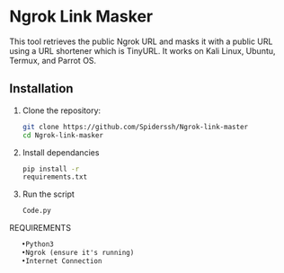 # Ngrok Link Masker

This tool retrieves the public Ngrok URL and masks it with a public URL using a URL shortener which is TinyURL. It works on Kali Linux, Ubuntu, Termux, and Parrot OS.

## Installation

1. Clone the repository:
   ```bash
   git clone https://github.com/Spiderssh/Ngrok-link-master
   cd Ngrok-link-masker

2. Install dependancies
   ```bash
   pip install -r
   requirements.txt

3. Run the script
   ```bash
   Code.py

REQUIREMENTS 
```txt
   •Python3
   •Ngrok (ensure it's running) 
   •Internet Connection 
